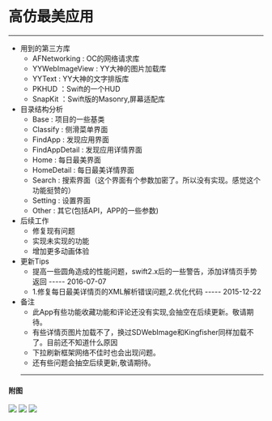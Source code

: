 # 高仿最美应用
  ---
- 用到的第三方库
  - AFNetworking   : OC的网络请求库
  - YYWebImageView : YY大神的图片加载库
  - YYText         : YY大神的文字排版库
  - PKHUD          ：Swift的一个HUD
  - SnapKit        ：Swift版的Masonry,屏幕适配库
- 目录结构分析
  - Base           : 项目的一些基类
  - Classify       : 侧滑菜单界面
  - FindApp        : 发现应用界面
  - FindAppDetail  : 发现应用详情界面
  - Home           : 每日最美界面
  - HomeDetail     : 每日最美详情界面
  - Search         : 搜索界面（这个界面有个参数加密了。所以没有实现。感觉这个功能挺赞的）
  - Setting        : 设置界面
  - Other          : 其它(包括API，APP的一些参数)
- 后续工作
  - 修复现有问题
  - 实现未实现的功能
  - 增加更多动画体验
- 更新Tips
  - 提高一些圆角造成的性能问题，swift2.x后的一些警告，添加详情页手势返回   ----- 2016-07-07
  - 1.修复每日最美详情页的XML解析错误问题,2.优化代码 ----- 2015-12-22
- 备注
  - 此App有些功能收藏功能和评论还没有实现,会抽空在后续更新。敬请期待。
  - 有些详情页图片加载不了，换过SDWebImage和Kingfisher同样加载不了。目前还不知道什么原因
  - 下拉刷新框架网络不佳时也会出现问题。
  - 还有些问题会抽空后续更新,敬请期待。
  ---
#### 附图
![](https://github.com/lyimin/beautifulApp/blob/master/BeautifulApp/BeautifulApp/Source/1.gif)
![](https://github.com/lyimin/beautifulApp/blob/master/BeautifulApp/BeautifulApp/Source/2.gif)
![](https://github.com/lyimin/beautifulApp/blob/master/BeautifulApp/BeautifulApp/Source/3.gif)
